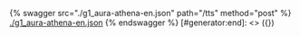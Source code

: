 [#generator:start]: <> ({ "template": "openapi" })
{% swagger src="./g1_aura-athena-en.json" path="/tts" method="post" %}
[./g1_aura-athena-en.json](./g1_aura-athena-en.json)
{% endswagger %}
[#generator:end]: <> ({})